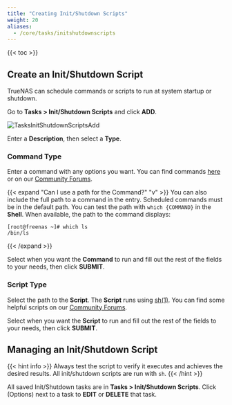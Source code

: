 ```yaml
---
title: "Creating Init/Shutdown Scripts"
weight: 20
aliases:
  - /core/tasks/initshutdownscripts
---
```


{{< toc >}}

## Create an Init/Shutdown Script

TrueNAS can schedule commands or scripts to run at system startup or shutdown.

Go to **Tasks > Init/Shutdown Scripts** and click **ADD**.

![TasksInitShutdownScriptsAdd](/images/CORE/12.0/TasksInitShutdownScriptsAdd.png "Creating a new script")

Enter a **Description**, then select a **Type**.

### Command Type

Enter a command with any options you want. You can find commands [here](https://www.truenas.com/community/resources/github-repository-for-freenas-scripts-including-disk-burnin-and-rsync-support.28/) or on our [Community Forums](https://www.truenas.com/community/).

{{< expand "Can I use a path for the Command?" "v" >}}
You can also include the full path to a command in the entry.
Scheduled commands must be in the default path.
You can test the path with `which {COMMAND}` in the **Shell**.
When available, the path to the command displays:

```
[root@freenas ~]# which ls
/bin/ls
```
{{< /expand >}}

Select when you want the **Command** to run and fill out the rest of the fields to your needs, then click **SUBMIT**.

### Script Type

Select the path to the **Script**. The **Script** runs using [sh(1)](https://www.freebsd.org/cgi/man.cgi?query=sh). You can find some helpful scripts on our [Community Forums](https://www.truenas.com/community/).

Select when you want the **Script** to run and fill out the rest of the fields to your needs, then click **SUBMIT**.

## Managing an Init/Shutdown Script

{{< hint info >}}
Always test the script to verify it executes and achieves the desired results.
All init/shutdown scripts are run with `sh`.
{{< /hint >}}

All saved Init/Shutdown tasks are in **Tasks > Init/Shutdown Scripts**.
Click <i class="fa fa-ellipsis-v" aria-hidden="true" title="Options"></i> (Options) next to a task to **EDIT** or **DELETE** that task.